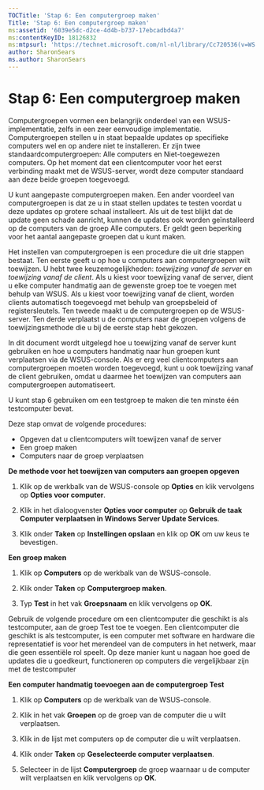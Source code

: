 ```yaml
---
TOCTitle: 'Stap 6: Een computergroep maken'
Title: 'Stap 6: Een computergroep maken'
ms:assetid: '6039e5dc-d2ce-4d4b-b737-17ebcadbd4a7'
ms:contentKeyID: 18126832
ms:mtpsurl: 'https://technet.microsoft.com/nl-nl/library/Cc720536(v=WS.10)'
author: SharonSears
ms.author: SharonSears
---
```


Stap 6: Een computergroep maken
===============================

Computergroepen vormen een belangrijk onderdeel van een WSUS-implementatie, zelfs in een zeer eenvoudige implementatie. Computergroepen stellen u in staat bepaalde updates op specifieke computers wel en op andere niet te installeren. Er zijn twee standaardcomputergroepen: Alle computers en Niet-toegewezen computers. Op het moment dat een clientcomputer voor het eerst verbinding maakt met de WSUS-server, wordt deze computer standaard aan deze beide groepen toegevoegd.

U kunt aangepaste computergroepen maken. Een ander voordeel van computergroepen is dat ze u in staat stellen updates te testen voordat u deze updates op grotere schaal installeert. Als uit de test blijkt dat de update geen schade aanricht, kunnen de updates ook worden geïnstalleerd op de computers van de groep Alle computers. Er geldt geen beperking voor het aantal aangepaste groepen dat u kunt maken.

Het instellen van computergroepen is een procedure die uit drie stappen bestaat. Ten eerste geeft u op hoe u computers aan computergroepen wilt toewijzen. U hebt twee keuzemogelijkheden: *toewijzing vanaf de server* en *toewijzing vanaf de client*. Als u kiest voor toewijzing vanaf de server, dient u elke computer handmatig aan de gewenste groep toe te voegen met behulp van WSUS. Als u kiest voor toewijzing vanaf de client, worden clients automatisch toegevoegd met behulp van groepsbeleid of registersleutels. Ten tweede maakt u de computergroepen op de WSUS-server. Ten derde verplaatst u de computers naar de groepen volgens de toewijzingsmethode die u bij de eerste stap hebt gekozen.

In dit document wordt uitgelegd hoe u toewijzing vanaf de server kunt gebruiken en hoe u computers handmatig naar hun groepen kunt verplaatsen via de WSUS-console. Als er erg veel clientcomputers aan computergroepen moeten worden toegevoegd, kunt u ook toewijzing vanaf de client gebruiken, omdat u daarmee het toewijzen van computers aan computergroepen automatiseert.

U kunt stap 6 gebruiken om een testgroep te maken die ten minste één testcomputer bevat.

Deze stap omvat de volgende procedures:

-   Opgeven dat u clientcomputers wilt toewijzen vanaf de server
-   Een groep maken
-   Computers naar de groep verplaatsen

**De methode voor het toewijzen van computers aan groepen opgeven**
1.  Klik op de werkbalk van de WSUS-console op **Opties** en klik vervolgens op **Opties voor computer**.

2.  Klik in het dialoogvenster **Opties voor computer** op **Gebruik de taak Computer verplaatsen in Windows Server Update Services**.

3.  Klik onder **Taken** op **Instellingen opslaan** en klik op **OK** om uw keus te bevestigen.

**Een groep maken**
1.  Klik op **Computers** op de werkbalk van de WSUS-console.

2.  Klik onder **Taken** op **Computergroep maken**.

3.  Typ **Test** in het vak **Groepsnaam** en klik vervolgens op **OK**.

Gebruik de volgende procedure om een clientcomputer die geschikt is als testcomputer, aan de groep Test toe te voegen. Een clientcomputer die geschikt is als testcomputer, is een computer met software en hardware die representatief is voor het merendeel van de computers in het netwerk, maar die geen essentiële rol speelt. Op deze manier kunt u nagaan hoe goed de updates die u goedkeurt, functioneren op computers die vergelijkbaar zijn met de testcomputer

**Een computer handmatig toevoegen aan de computergroep Test**
1.  Klik op **Computers** op de werkbalk van de WSUS-console.

2.  Klik in het vak **Groepen** op de groep van de computer die u wilt verplaatsen.

3.  Klik in de lijst met computers op de computer die u wilt verplaatsen.

4.  Klik onder **Taken** op **Geselecteerde computer verplaatsen**.

5.  Selecteer in de lijst **Computergroep** de groep waarnaar u de computer wilt verplaatsen en klik vervolgens op **OK**.
